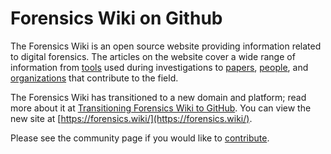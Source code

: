 # Forensics Wiki on Github

The Forensics Wiki is an open source website providing information related to digital forensics. The articles on the website cover a wide range of information from <a href="https://forensics.wiki/tags/#tools">tools</a> used during investigations to <a href="https://forensics.wiki/tags/#papers">papers</a>, <a href="https://forensics.wiki/tags/#people">people</a>, and <a href="https://forensics.wiki/tags/#organization">organizations</a> that contribute to the field.  

The Forensics Wiki has transitioned to a new domain and platform; read more about it at [Transitioning Forensics Wiki to GitHub](https://osdfir.blogspot.com/2022/11/transitioning-forensics-wiki-to-github.html). You can view the new site at [https://forensics.wiki/](https://forensics.wiki/).

Please see the community page if you would like to [contribute](https://forensics.wiki/community).
